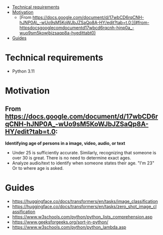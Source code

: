 - [Technical requirements](#technical-requirements)
- [Motivation](#motivation)
  - [From https://docs.google.com/document/d/17wbCD6rqCNH-hJNP0A\_-wUo9sM5KoWJbJZSaQp8A-HY/edit?tab=t.0:](#from-httpsdocsgooglecomdocumentd17wbcd6rqcnh-hjnp0a_-wuo9sm5kowjbjzsaqp8a-hyedittabt0)
- [Guides](#guides)

# Technical requirements
- Python 3.11

# Motivation
## From https://docs.google.com/document/d/17wbCD6rqCNH-hJNP0A_-wUo9sM5KoWJbJZSaQp8A-HY/edit?tab=t.0:
**Identifying age of persons in a image, video, audio, or text**
- Under 25 is sufficiently accurate. Similarly, recognizing that someone is over 30 is great. There is no need to determine exact ages. 
- Analyze audio/text to identify when someone states their age. "I'm 23" Or to where age is asked.

# Guides
- https://huggingface.co/docs/transformers/en/tasks/image_classification
- https://huggingface.co/docs/transformers/en/tasks/zero_shot_image_classification
- https://www.w3schools.com/python/python_lists_comprehension.asp
- https://www.geeksforgeeks.org/sort-in-python/
- https://www.w3schools.com/python/python_lambda.asp

